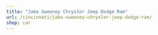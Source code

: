 ```yaml
---
title: "Jake Sweeney Chrysler Jeep Dodge Ram"
url: /cincinnati/jake-sweeney-chrysler-jeep-dodge-ram/
shop: car
---
```

